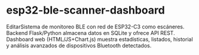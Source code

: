 # esp32-ble-scanner-dashboard
EditarSistema de monitoreo BLE con red de ESP32-C3 como escáneres. Backend Flask/Python almacena datos en SQLite y ofrece API REST. Dashboard web (HTML/JS+Chart.js) muestra estadísticas, listados, historial y análisis avanzados de dispositivos Bluetooth detectados.
